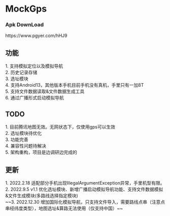 # MockGps

<h3>Apk DownLoad</h3>
https://www.pgyer.com/hHJ9

<h2>功能</h2>
1. 支持模拟定位以及模拟导航<br>
2. 历史记录存储<br>
3. 选址模块<br>
4. 支持Android13，其他版本手机目前手机没有真机，手里只有一加8T<br>
5. 支持文件数据读取&文件数据生成工具<br>
6. 通过广播形式启动模拟导航<br>

<h2>TODO</h2>
1. 目前腾讯地图无效。无网状态下，仅使用gps可以生效<br>
2. 选址模块待优化<br>
3. 功能完善<br>
4. 兼容性问题待解决<br>
5. 架构重构，项目是边调研边完成的<br>

<h2>更新</h2>
1. 2022.2.18 适配部分手机出现IllegalArgumentException异常，手里机型有限。<br>
2. 2022.9.5  v1.1 优化选址模块、新增广播启动模拟导航功能、支持文件数据模拟&文件生成模块(多路线选择指定模块)<br>
~~3. 2022.12.30 增加国际化模拟导航，只支持文件导入，需要路线点串（注意点串经纬度类型），地图选址&算路无法使用（仅支持中国）~~<br>
